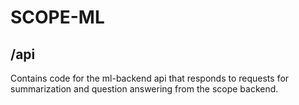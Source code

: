 # SCOPE-ML

## /api

Contains code for the ml-backend api that responds to requests for summarization and question answering from the scope backend.